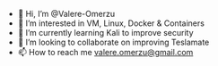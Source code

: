 - 👋 Hi, I’m @Valere-Omerzu
- 👀 I’m interested in VM, Linux, Docker & Containers
- 🌱 I’m currently learning Kali to improve security
- 💞️ I’m looking to collaborate on improving Teslamate
- 📫 How to reach me valere.omerzu@gmail.com 

<!---
Valere-Omerzu/Valere-Omerzu is a ✨ special ✨ repository because its `README.md` (this file) appears on your GitHub profile.
You can click the Preview link to take a look at your changes.
--->
